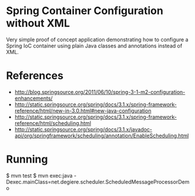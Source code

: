 Spring Container Configuration without XML
==========================================
Very simple proof of concept application demonstrating how to configure a Spring IoC container using plain Java classes and annotations instead of XML.

References
==========
* http://blog.springsource.org/2011/06/10/spring-3-1-m2-configuration-enhancements/
* http://static.springsource.org/spring/docs/3.1.x/spring-framework-reference/html/new-in-3.0.html#new-java-configuration
* http://static.springsource.org/spring/docs/3.1.x/spring-framework-reference/html/scheduling.html
* http://static.springsource.org/spring/docs/3.1.x/javadoc-api/org/springframework/scheduling/annotation/EnableScheduling.html

Running
=======
$ mvn test
$ mvn exec:java -Dexec.mainClass=net.degiere.scheduler.ScheduledMessageProcessorDemo
